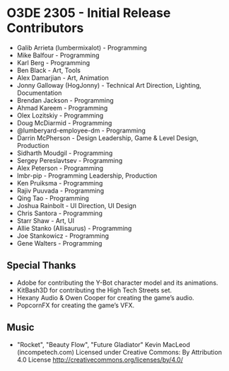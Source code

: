 # O3DE 2305 - Initial Release Contributors

* Galib Arrieta (lumbermixalot) - Programming
* Mike Balfour - Programming
* Karl Berg - Programming
* Ben Black - Art, Tools
* Alex Damarjian - Art, Animation
* Jonny Galloway (HogJonny) - Technical Art Direction, Lighting, Documentation
* Brendan Jackson - Programming
* Ahmad Kareem - Programming
* Olex Lozitskiy - Programming
* Doug McDiarmid - Programming
* @lumberyard-employee-dm - Programming
* Darrin McPherson - Design Leadership, Game & Level Design, Production
* Sidharth Moudgil - Programming
* Sergey Pereslavtsev - Programming
* Alex Peterson - Programming
* lmbr-pip - Programming Leadership, Production
* Ken Pruiksma - Programming
* Rajiv Puuvada - Programming
* Qing Tao - Programming
* Joshua Rainbolt - UI Direction, UI Design
* Chris Santora - Programming
* Starr Shaw - Art, UI
* Allie Stanko (Allisaurus) - Programming
* Joe Stankowicz - Programming
* Gene Walters - Programming

## Special Thanks

* Adobe for contributing the Y-Bot character model and its animations.
* KitBash3D for contributing the High Tech Streets set.
* Hexany Audio & Owen Cooper for creating the game’s audio.
* PopcornFX for creating the game’s VFX.

## Music
* "Rocket", "Beauty Flow", "Future Gladiator" Kevin MacLeod (incompetech.com)
Licensed under Creative Commons: By Attribution 4.0 License
http://creativecommons.org/licenses/by/4.0/

